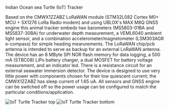 Indian Ocean sea Turtle (IoT) Tracker

Based on the CMWX1ZZABZ LoRaWAN module (STM32L082 Cortex M0+ MCU + SX1276 LoRa Radio modem) and using UBLOX's MAX M8Q GNSS engine this animal tracker
embeds two barometers (MS5803-01BA and MS5837-30BA) for underwater depth measurement, a VEML6040 ambient light sensor, and a combination accelerometer/magnetometer 
(LSM303AGR e-compass) for simple heading mearurements. The LoRaWAN chip/pcb antenna is intended to serve as backup for an external LoRaWAN antenna. 
The device has an 8 MByte SPI NOR flash memory for data logging, a 500 mA  (STBC08) LiPo battery charger, a dual MOSFET for battery voltage measurement,
and an indicator led. There is a resistance circuit for an external seawater immersion detector. The device is designed to use very little power with 
components chosen for their low quiescent current; the CMWX1ZZABZ has sleep current of 1.65 uA. All sensors and GNSS engine can be switched off so the
power usage can be configured to match the particular conditions/application. 

![IoT Turtle Tracker top](https://user-images.githubusercontent.com/6698410/60612972-c8b11780-9d7e-11e9-9736-92715d28e852.jpg)
![IoT Turtle Tracker bottom](https://user-images.githubusercontent.com/6698410/60612987-d23a7f80-9d7e-11e9-9c5e-ad036ecf305e.jpg)
